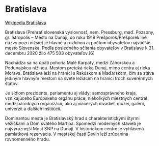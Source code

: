 # Bratislava

[Wikipedia Bratislava](https://sk.wikipedia.org/wiki/Bratislava)

Bratislava (Prehrať slovenská výslovnosť, nem. Pressburg, maď. Pozsony, gr. Istropolis – Mesto na Dunaji; do roku 1919 Prešporok/Prešporek iné názvy pozri nižšie) je hlavné a rozlohou aj počtom obyvateľov najväčšie mesto Slovenska. Podľa posledného sčítania obyvateľov v Bratislave k 31. decembru 2020 žilo 475 503 obyvateľov.[6]

Nachádza sa na úpätí pohoria Malé Karpaty, medzi Záhorskou a Podunajskou nížinou. Mestom preteká rieka Dunaj, mimo centra aj rieka Morava. Bratislava leží na hranici s Rakúskom a Maďarskom, čím sa stáva jediným hlavným mestom na svete ležiacim na hranici troch suverénnych štátov.

Je sídlom prezidenta, parlamentu aj vlády; samosprávneho kraja, vznikajúceho Európskeho orgánu práce, niekoľkých miestnych centrál medzinárodných organizácií, ako aj viacerých divadiel, múzeí, galérií, univerzít a ďalších inštitúcií.

Dominantou mesta je Bratislavský hrad s charakteristickými štyrmi vežičkami a Dóm svätého Martina. Spomedzi moderných stavieb je najvýraznejší Most SNP na Dunaji. V historickom centre je vyhlásená pamiatková rezervácia. V mestskej časti Devín leží zrúcanina rovnomenného hradu.

<!---
cspell:words Pressburg Istropolis Prešporek
--->
